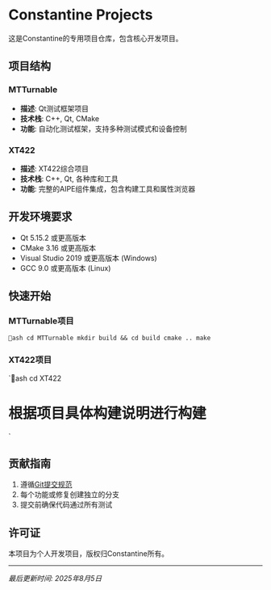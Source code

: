 ﻿# Constantine Projects

这是Constantine的专用项目仓库，包含核心开发项目。

##  项目结构

### MTTurnable
- **描述**: Qt测试框架项目
- **技术栈**: C++, Qt, CMake
- **功能**: 自动化测试框架，支持多种测试模式和设备控制

### XT422
- **描述**: XT422综合项目
- **技术栈**: C++, Qt, 各种库和工具
- **功能**: 完整的AIPE组件集成，包含构建工具和属性浏览器

##  开发环境要求

- Qt 5.15.2 或更高版本
- CMake 3.16 或更高版本
- Visual Studio 2019 或更高版本 (Windows)
- GCC 9.0 或更高版本 (Linux)

##  快速开始

### MTTurnable项目
`ash
cd MTTurnable
mkdir build && cd build
cmake ..
make
`

### XT422项目
`ash
cd XT422
# 根据项目具体构建说明进行构建
`

##  贡献指南

1. 遵循[Git提交规范](https://www.conventionalcommits.org/)
2. 每个功能或修复创建独立的分支
3. 提交前确保代码通过所有测试

##  许可证

本项目为个人开发项目，版权归Constantine所有。

---
*最后更新时间: 2025年8月5日*
